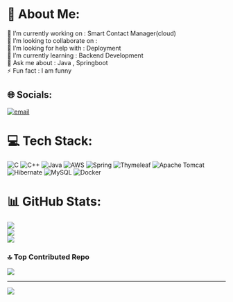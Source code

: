 # 💫 About Me:
🔭 I’m currently working on : Smart Contact Manager(cloud)<br>👯 I’m looking to collaborate on :<br>🤝 I’m looking for help with : Deployment<br>🌱 I’m currently learning : Backend Development<br>💬 Ask me about : Java , Springboot<br>⚡ Fun fact : I am funny


## 🌐 Socials:
[![email](https://img.shields.io/badge/Email-D14836?logo=gmail&logoColor=white)](mailto:rustampoonia@gmail.com) 

# 💻 Tech Stack:
![C](https://img.shields.io/badge/c-%2300599C.svg?style=for-the-badge&logo=c&logoColor=white) ![C++](https://img.shields.io/badge/c++-%2300599C.svg?style=for-the-badge&logo=c%2B%2B&logoColor=white) ![Java](https://img.shields.io/badge/java-%23ED8B00.svg?style=for-the-badge&logo=openjdk&logoColor=white) ![AWS](https://img.shields.io/badge/AWS-%23FF9900.svg?style=for-the-badge&logo=amazon-aws&logoColor=white) ![Spring](https://img.shields.io/badge/spring-%236DB33F.svg?style=for-the-badge&logo=spring&logoColor=white) ![Thymeleaf](https://img.shields.io/badge/Thymeleaf-%23005C0F.svg?style=for-the-badge&logo=Thymeleaf&logoColor=white) ![Apache Tomcat](https://img.shields.io/badge/apache%20tomcat-%23F8DC75.svg?style=for-the-badge&logo=apache-tomcat&logoColor=black) ![Hibernate](https://img.shields.io/badge/Hibernate-59666C?style=for-the-badge&logo=Hibernate&logoColor=white) ![MySQL](https://img.shields.io/badge/mysql-4479A1.svg?style=for-the-badge&logo=mysql&logoColor=white) ![Docker](https://img.shields.io/badge/docker-%230db7ed.svg?style=for-the-badge&logo=docker&logoColor=white)
# 📊 GitHub Stats:
![](https://github-readme-stats.vercel.app/api?username=rustampoonia&theme=dark&hide_border=false&include_all_commits=true&count_private=false)<br/>
![](https://nirzak-streak-stats.vercel.app/?user=rustampoonia&theme=dark&hide_border=false)<br/>
![](https://github-readme-stats.vercel.app/api/top-langs/?username=rustampoonia&theme=dark&hide_border=false&include_all_commits=true&count_private=false&layout=compact)

### 🔝 Top Contributed Repo
![](https://github-contributor-stats.vercel.app/api?username=rustampoonia&limit=5&theme=dark&combine_all_yearly_contributions=true)

---
[![](https://visitcount.itsvg.in/api?id=rustampoonia&icon=0&color=0)](https://visitcount.itsvg.in)

<!-- Proudly created with GPRM ( https://gprm.itsvg.in ) -->

